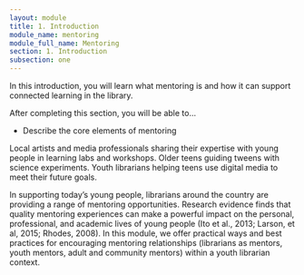 ```yaml
---
layout: module
title: 1. Introduction
module_name: mentoring
module_full_name: Mentoring
section: 1. Introduction
subsection: one
---
```


In this introduction, you will learn what mentoring is and how it can support connected learning in the library.

<div class="objectives">
	<p>After completing this section, you will be able to...</p>
	<ul>
  <li>Describe the core elements of mentoring</li>
</ul>
</div>

Local artists and media professionals sharing their expertise with young people in learning labs and workshops. Older teens guiding tweens with science experiments. Youth librarians helping teens use digital media to meet their future goals. 

In supporting today’s young people, librarians around the country are providing a range of mentoring opportunities. Research evidence finds that quality mentoring experiences can make a powerful impact on the personal, professional, and academic lives of young people (Ito et al., 2013; Larson, et al, 2015; Rhodes, 2008). In this module, we offer practical ways and best practices for encouraging mentoring relationships (librarians as mentors, youth mentors, adult and community mentors) within a youth librarian context. 

